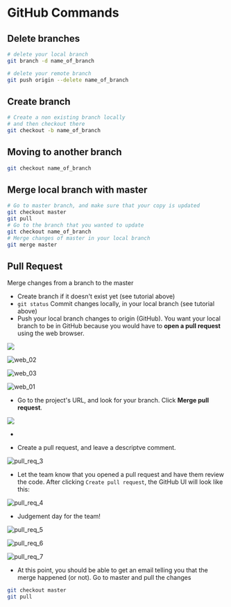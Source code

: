 # GitHub Commands

## Delete branches
```bash
# delete your local branch
git branch -d name_of_branch

# delete your remote branch
git push origin --delete name_of_branch
```

## Create branch

````bash
# Create a non existing branch locally
# and then checkout there
git checkout -b name_of_branch
````

## Moving to another branch

```bash
git checkout name_of_branch
```

## Merge local branch with master

```bash
# Go to master branch, and make sure that your copy is updated
git checkout master
git pull
# Go to the branch that you wanted to update
git checkout name_of_branch
# Merge changes of master in your local branch
git merge master
```

## Pull Request

Merge changes from a branch to the master

* Create branch if it doesn't exist yet (see tutorial above)
* `git status` Commit changes locally, in your local branch (see tutorial above)
* Push your local branch changes to origin (GitHub). You want your local branch to be in GitHub because you would have to **open a pull request** using the web browser.

![](./image/pull_req_1.PNG)

![web_02](./image/web_01.PNG)

![web_03](./image/web_02.PNG)

![web_01](./image/web_03.PNG)

* Go to the project's URL, and look for your branch. Click **Merge pull request**.

![](./image/pull_req_2.PNG)

* 

* Create a pull request, and leave a descriptve comment.

![pull_req_3](image\pull_req_3.PNG)

* Let the team know that you opened a pull request and have them review the code. After clicking `Create pull request`, the GitHub UI will look like this:

![pull_req_4](./image/pull_req_4.PNG)

* Judgement day for the team!

![pull_req_5](./image/pull_req_5.PNG)

![pull_req_6](./image/pull_req_6.PNG)

![pull_req_7](./image/pull_req_7.PNG)

* At this point, you should be able to get an email telling you that the merge happened (or not). Go to master and pull the changes

```bash
git checkout master
git pull
```

